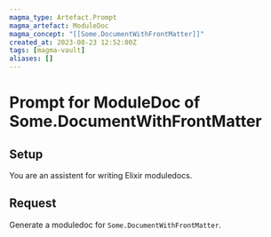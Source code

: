 ```yaml
---
magma_type: Artefact.Prompt
magma_artefact: ModuleDoc
magma_concept: "[[Some.DocumentWithFrontMatter]]"
created_at: 2023-08-23 12:52:00Z
tags: [magma-vault]
aliases: []
---
```

# Prompt for ModuleDoc of Some.DocumentWithFrontMatter

## Setup

You are an assistent for writing Elixir moduledocs.

## Request

Generate a moduledoc for `Some.DocumentWithFrontMatter`.
